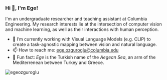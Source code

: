 ### Hi 👋, I'm Ege!

I'm an undergraduate researcher and teaching assistant at Columbia Engineering. My research interests lie at the intersection of computer vision and machine learning, as well as their interactions with human perception.

- 🔭 I’m currently working with Visual Language Models (e.g. CLIP) to create a task-agnostic mapping between vision and natural language. 
- 📫 How to reach me: ege.ozguroglu@columbia.edu
- 🌊 Fun fact: _Ege_ is the Turkish name of the _Aegean Sea_, an arm of the Mediterrenean between Turkey and Greece.

<p><img align="center" src="https://github-readme-streak-stats.herokuapp.com/?user=egeozguroglu&" alt="egeozguroglu" /></p>

<!--
**egeozguroglu/egeozguroglu** is a ✨ _special_ ✨ repository because its `README.md` (this file) appears on your GitHub profile.

Here are some ideas to get you started:

- 🔭 I’m currently working on ...
- 🌱 I’m currently learning ...
- 👯 I’m looking to collaborate on ...
- 🤔 I’m looking for help with ...
- 💬 Ask me about ...
- 📫 How to reach me: ...
- 😄 Pronouns: ...
- ⚡ Fun fact: ...
-->
